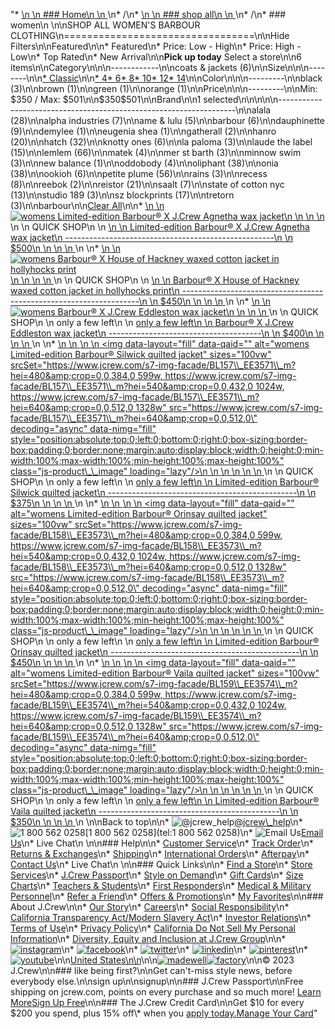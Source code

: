 "*   [\n    \n    ### Home\n    \n    ](/)\n*   /\n*   [\n    \n    ### shop all\n    \n    ](/all)\n*   /\n*   ### women\n    \n\nSHOP ALL WOMEN'S BARBOUR CLOTHING\n=================================\n\nHide Filters\n\nFeatured\n\n*   Featured\n*   Price: Low - High\n*   Price: High - Low\n*   Top Rated\n*   New Arrival\n\n**Pick up today** Select a store\n\n6 items\n\nCategory\n\n\n------------\n\n[](/all/womens/categories/clothing?sub-categories=womens-shopall-coatsAndJackets&brand=BARBOUR&crawl=no)coats & jackets (6)\n\nSize\n\n\n--------\n\n[*   Classic](/all/womens/categories/clothing?brand=BARBOUR&crawl=no&fit=Classic)\n\n[*   4](/all/womens/categories/clothing?brand=BARBOUR&crawl=no&size=4)[*   6](/all/womens/categories/clothing?brand=BARBOUR&crawl=no&size=6)[*   8](/all/womens/categories/clothing?brand=BARBOUR&crawl=no&size=8)[*   10](/all/womens/categories/clothing?brand=BARBOUR&crawl=no&size=10)[*   12](/all/womens/categories/clothing?brand=BARBOUR&crawl=no&size=12)[*   14](/all/womens/categories/clothing?brand=BARBOUR&crawl=no&size=14)\n\nColor\n\n\n---------\n\n[](/all/womens/categories/clothing?brand=BARBOUR&crawl=no&l_color=root-black)black (3)\n\n[](/all/womens/categories/clothing?brand=BARBOUR&crawl=no&l_color=root-brown)brown (1)\n\n[](/all/womens/categories/clothing?brand=BARBOUR&crawl=no&l_color=root-green)green (1)\n\n[](/all/womens/categories/clothing?brand=BARBOUR&crawl=no&l_color=root-orange)orange (1)\n\nPrice\n\n\n---------\n\nMin: $350 / Max: $501\n\n$350$501\n\nBrand\n\n1 selected[](/all/womens/categories/clothing?crawl=no)\n\n\n\n\n-------------------------------------------------------------------\n\n[](/all/womens/categories/clothing?brand=ALALA,BARBOUR&crawl=no)alala (28)\n\n[](/all/womens/categories/clothing?brand=ALPHA%20INDUSTRIES,BARBOUR&crawl=no)alpha industries (7)\n\n[](/all/womens/categories/clothing?brand=AME%20%26%20LULU,BARBOUR&crawl=no)ame & lulu (5)\n\n[](/all/womens/categories/clothing?crawl=no)barbour (6)\n\n[](/all/womens/categories/clothing?brand=BARBOUR,DAUPHINETTE&crawl=no)dauphinette (9)\n\n[](/all/womens/categories/clothing?brand=BARBOUR,DEMYLEE&crawl=no)demylee (1)\n\n[](/all/womens/categories/clothing?brand=BARBOUR,EUGENIA%20SHEA&crawl=no)eugenia shea (1)\n\n[](/all/womens/categories/clothing?brand=BARBOUR,GATHERALL&crawl=no)gatherall (2)\n\n[](/all/womens/categories/clothing?brand=BARBOUR,HANRO&crawl=no)hanro (20)\n\n[](/all/womens/categories/clothing?brand=BARBOUR,HATCH&crawl=no)hatch (32)\n\n[](/all/womens/categories/clothing?brand=BARBOUR,KNOTTY%20ONES&crawl=no)knotty ones (6)\n\n[](/all/womens/categories/clothing?brand=BARBOUR,LA%20PALOMA&crawl=no)la paloma (3)\n\n[](/all/womens/categories/clothing?brand=BARBOUR,LAUDE%20THE%20LABEL&crawl=no)laude the label (15)\n\n[](/all/womens/categories/clothing?brand=BARBOUR,LEMLEM&crawl=no)lemlem (66)\n\n[](/all/womens/categories/clothing?brand=BARBOUR,MATEK&crawl=no)matek (4)\n\n[](/all/womens/categories/clothing?brand=BARBOUR,MER%20ST%20BARTH&crawl=no)mer st barth (3)\n\n[](/all/womens/categories/clothing?brand=BARBOUR,MINNOW%20SWIM&crawl=no)minnow swim (3)\n\n[](/all/womens/categories/clothing?brand=BARBOUR,NEW%20BALANCE&crawl=no)new balance (1)\n\n[](/all/womens/categories/clothing?brand=BARBOUR,ODDOBODY&crawl=no)oddobody (4)\n\n[](/all/womens/categories/clothing?brand=BARBOUR,OLIPHANT&crawl=no)oliphant (38)\n\n[](/all/womens/categories/clothing?brand=BARBOUR,ONIA&crawl=no)onia (38)\n\n[](/all/womens/categories/clothing?brand=BARBOUR,OOKIOH&crawl=no)ookioh (6)\n\n[](/all/womens/categories/clothing?brand=BARBOUR,PETITE%20PLUME&crawl=no)petite plume (56)\n\n[](/all/womens/categories/clothing?brand=BARBOUR,RAINS&crawl=no)rains (3)\n\n[](/all/womens/categories/clothing?brand=BARBOUR,RECESS&crawl=no)recess (8)\n\n[](/all/womens/categories/clothing?brand=BARBOUR,REEBOK&crawl=no)reebok (2)\n\n[](/all/womens/categories/clothing?brand=BARBOUR,REISTOR&crawl=no)reistor (21)\n\n[](/all/womens/categories/clothing?brand=BARBOUR,SAALT&crawl=no)saalt (7)\n\n[](/all/womens/categories/clothing?brand=BARBOUR,STATE%20OF%20COTTON%20NYC&crawl=no)state of cotton nyc (13)\n\n[](/all/womens/categories/clothing?brand=BARBOUR,STUDIO%20189&crawl=no)studio 189 (3)\n\n[](/all/womens/categories/clothing?brand=BARBOUR,SZ%20BLOCKPRINTS&crawl=no)sz blockprints (17)\n\n[](/all/womens/categories/clothing?brand=BARBOUR,TRETORN&crawl=no)tretorn (3)\n\nbarbour[](/all/womens/categories/clothing?crawl=no)\n\n[Clear All](/all/womens/categories/clothing?crawl=no)\n\n*   [\n    \n    ![womens Limited-edition Barbour&reg; X J.Crew Agnetha wax jacket](https://www.jcrew.com/s7-img-facade/BN422_EE3988_m?hei=640&crop=0,0,512,0)\n    \n    \n    \n    ](/p/womens/categories/clothing/coats-and-jackets/utility-jacket/limited-edition-barbourreg-x-jcrew-agnetha-wax-jacket/BN422?display=standard&fit=Classic&color_name=navy&colorProductCode=BN422)\n    \n    QUICK SHOP\n    \n    [\n    \n    Limited-edition Barbour® X J.Crew Agnetha wax jacket\n    ----------------------------------------------------\n    \n    $500\n    \n    \n    \n    ](/p/womens/categories/clothing/coats-and-jackets/utility-jacket/limited-edition-barbourreg-x-jcrew-agnetha-wax-jacket/BN422?display=standard&fit=Classic&color_name=navy&colorProductCode=BN422)\n    \n*   [\n    \n    ![womens Barbour&reg; X House of Hackney waxed cotton jacket in hollyhocks print](https://www.jcrew.com/s7-img-facade/BQ277_EE4354_m?hei=640&crop=0,0,512,0)\n    \n    \n    \n    ](/p/womens/categories/clothing/coats-and-jackets/utility-jacket/barbourreg-x-house-of-hackney-waxed-cotton-jacket-in-hollyhocks-print/BQ277?display=standard&fit=Classic&color_name=sand-hollyhocks-spring&colorProductCode=BQ277)\n    \n    QUICK SHOP\n    \n    [\n    \n    Barbour® X House of Hackney waxed cotton jacket in hollyhocks print\n    -------------------------------------------------------------------\n    \n    $450\n    \n    \n    \n    ](/p/womens/categories/clothing/coats-and-jackets/utility-jacket/barbourreg-x-house-of-hackney-waxed-cotton-jacket-in-hollyhocks-print/BQ277?display=standard&fit=Classic&color_name=sand-hollyhocks-spring&colorProductCode=BQ277)\n    \n*   [\n    \n    ![womens Barbour&reg; X J.Crew Eddleston wax jacket](https://www.jcrew.com/s7-img-facade/BQ276_EE4352_m?hei=640&crop=0,0,512,0)\n    \n    \n    \n    ](/p/womens/categories/clothing/coats-and-jackets/utility-jacket/barbourreg-x-jcrew-eddleston-wax-jacket/BQ276?display=standard&fit=Classic&color_name=archive-olive-ancient&colorProductCode=BQ276)\n    \n    QUICK SHOP\n    \n    only a few left\n    \n    [only a few left\n    \n    Barbour® X J.Crew Eddleston wax jacket\n    --------------------------------------\n    \n    $400\n    \n    \n    \n    ](/p/womens/categories/clothing/coats-and-jackets/utility-jacket/barbourreg-x-jcrew-eddleston-wax-jacket/BQ276?display=standard&fit=Classic&color_name=archive-olive-ancient&colorProductCode=BQ276)\n    \n*   [\n    \n    ![womens Limited-edition Barbour® Silwick quilted jacket](data:image/gif;base64,R0lGODlhAQABAIAAAAAAAP///yH5BAEAAAAALAAAAAABAAEAAAIBRAA7)\n    \n    <img data-layout=\"fill\" data-qaid=\"\" alt=\"womens Limited-edition Barbour® Silwick quilted jacket\" sizes=\"100vw\" srcSet=\"https://www.jcrew.com/s7-img-facade/BL157\\_EE3571\\_m?hei=480&amp;crop=0,0,384,0 599w, https://www.jcrew.com/s7-img-facade/BL157\\_EE3571\\_m?hei=540&amp;crop=0,0,432,0 1024w, https://www.jcrew.com/s7-img-facade/BL157\\_EE3571\\_m?hei=640&amp;crop=0,0,512,0 1328w\" src=\"https://www.jcrew.com/s7-img-facade/BL157\\_EE3571\\_m?hei=640&amp;crop=0,0,512,0\" decoding=\"async\" data-nimg=\"fill\" style=\"position:absolute;top:0;left:0;bottom:0;right:0;box-sizing:border-box;padding:0;border:none;margin:auto;display:block;width:0;height:0;min-width:100%;max-width:100%;min-height:100%;max-height:100%\" class=\"js-product\\_\\_image\" loading=\"lazy\"/>\n    \n    \n    \n    \n    \n    ](/p/womens/categories/clothing/coats-and-jackets/quilted-and-puffer/limited-edition-barbour-silwick-quilted-jacket/BL157?display=standard&fit=Classic&color_name=sage/ancient&colorProductCode=BL157)\n    \n    QUICK SHOP\n    \n    only a few left\n    \n    [only a few left\n    \n    Limited-edition Barbour® Silwick quilted jacket\n    -----------------------------------------------\n    \n    $375\n    \n    \n    \n    ](/p/womens/categories/clothing/coats-and-jackets/quilted-and-puffer/limited-edition-barbour-silwick-quilted-jacket/BL157?display=standard&fit=Classic&color_name=sage/ancient&colorProductCode=BL157)\n    \n*   [\n    \n    ![womens Limited-edition Barbour® Orinsay quilted jacket](data:image/gif;base64,R0lGODlhAQABAIAAAAAAAP///yH5BAEAAAAALAAAAAABAAEAAAIBRAA7)\n    \n    <img data-layout=\"fill\" data-qaid=\"\" alt=\"womens Limited-edition Barbour® Orinsay quilted jacket\" sizes=\"100vw\" srcSet=\"https://www.jcrew.com/s7-img-facade/BL158\\_EE3573\\_m?hei=480&amp;crop=0,0,384,0 599w, https://www.jcrew.com/s7-img-facade/BL158\\_EE3573\\_m?hei=540&amp;crop=0,0,432,0 1024w, https://www.jcrew.com/s7-img-facade/BL158\\_EE3573\\_m?hei=640&amp;crop=0,0,512,0 1328w\" src=\"https://www.jcrew.com/s7-img-facade/BL158\\_EE3573\\_m?hei=640&amp;crop=0,0,512,0\" decoding=\"async\" data-nimg=\"fill\" style=\"position:absolute;top:0;left:0;bottom:0;right:0;box-sizing:border-box;padding:0;border:none;margin:auto;display:block;width:0;height:0;min-width:100%;max-width:100%;min-height:100%;max-height:100%\" class=\"js-product\\_\\_image\" loading=\"lazy\"/>\n    \n    \n    \n    \n    \n    ](/p/womens/categories/clothing/coats-and-jackets/quilted-and-puffer/limited-edition-barbour-orinsay-quilted-jacket/BL158?display=standard&fit=Classic&color_name=maple/dress&colorProductCode=BL158)\n    \n    QUICK SHOP\n    \n    only a few left\n    \n    [only a few left\n    \n    Limited-edition Barbour® Orinsay quilted jacket\n    -----------------------------------------------\n    \n    $450\n    \n    \n    \n    ](/p/womens/categories/clothing/coats-and-jackets/quilted-and-puffer/limited-edition-barbour-orinsay-quilted-jacket/BL158?display=standard&fit=Classic&color_name=maple/dress&colorProductCode=BL158)\n    \n*   [\n    \n    ![womens Limited-edition Barbour® Vaila quilted jacket](data:image/gif;base64,R0lGODlhAQABAIAAAAAAAP///yH5BAEAAAAALAAAAAABAAEAAAIBRAA7)\n    \n    <img data-layout=\"fill\" data-qaid=\"\" alt=\"womens Limited-edition Barbour® Vaila quilted jacket\" sizes=\"100vw\" srcSet=\"https://www.jcrew.com/s7-img-facade/BL159\\_EE3574\\_m?hei=480&amp;crop=0,0,384,0 599w, https://www.jcrew.com/s7-img-facade/BL159\\_EE3574\\_m?hei=540&amp;crop=0,0,432,0 1024w, https://www.jcrew.com/s7-img-facade/BL159\\_EE3574\\_m?hei=640&amp;crop=0,0,512,0 1328w\" src=\"https://www.jcrew.com/s7-img-facade/BL159\\_EE3574\\_m?hei=640&amp;crop=0,0,512,0\" decoding=\"async\" data-nimg=\"fill\" style=\"position:absolute;top:0;left:0;bottom:0;right:0;box-sizing:border-box;padding:0;border:none;margin:auto;display:block;width:0;height:0;min-width:100%;max-width:100%;min-height:100%;max-height:100%\" class=\"js-product\\_\\_image\" loading=\"lazy\"/>\n    \n    \n    \n    \n    \n    ](/p/womens/categories/clothing/coats-and-jackets/utility-jacket/limited-edition-barbour-vaila-quilted-jacket/BL159?display=standard&fit=Classic&color_name=black/ancient&colorProductCode=BL159)\n    \n    QUICK SHOP\n    \n    only a few left\n    \n    [only a few left\n    \n    Limited-edition Barbour® Vaila quilted jacket\n    ---------------------------------------------\n    \n    $350\n    \n    \n    \n    ](/p/womens/categories/clothing/coats-and-jackets/utility-jacket/limited-edition-barbour-vaila-quilted-jacket/BL159?display=standard&fit=Classic&color_name=black/ancient&colorProductCode=BL159)\n    \n\nBack to top\n\n*   ![@jcrew_help](/next-static/images/sidecar-modules/footer/twitter-2.svg)[@jcrew\\_help](https://twitter.com/jcrew_help)\n*   ![1 800 562 0258](/next-static/images/sidecar-modules/footer/phone-2.svg)[1 800 562 0258](tel:1 800 562 0258)\n*   ![Email Us](/next-static/images/sidecar-modules/footer/email.svg)[Email Us](mailto:help@jcrew.com)\n*   Live Chat\n    \n\n### Help\n\n*   [Customer Service](/help/customer-service)\n*   [Track Order](/help/order-status)\n*   [Returns & Exchanges](/help/returns-exchanges)\n*   [Shipping](/help/shipping-handling)\n*   [International Orders](/help/international-orders)\n*   [Afterpay](/afterpay-faq)\n*   [Contact Us](/help/contact-us)\n*   Live Chat\n    \n\n### Quick Links\n\n*   [Find a Store](https://stores.jcrew.com/search)\n*   [Store Services](/s/store-services)\n*   [J.Crew Passport](/s/rewards)\n*   [Style on Demand](/s/style-on-demand)\n*   [Gift Cards](/help/gift-card)\n*   [Size Charts](/r/size-charts)\n*   [Teachers & Students](/s/teacher-student-discount)\n*   [First Responders](/s/military-medical-first-responder-discount)\n*   [Medical & Military Personnel](/s/military-medical-first-responder-discount)\n*   [Refer a Friend](/share)\n*   [Offers & Promotions](/best-deals)\n*   [My Favorites](/favorites)\n\n### About J.Crew\n\n*   [Our Story](/s/aboutus)\n*   [Careers](https://jobs.jcrew.com)\n*   [Social Responsibility](/s/corporate-responsibility)\n*   [California Transparency Act/Modern Slavery Act](/s/CSR-california-transparency-act)\n*   [Investor Relations](https://investors.jcrew.com)\n*   [Terms of Use](/help/terms-of-use)\n*   [Privacy Policy](/help/privacy-policy)\n*   [California Do Not Sell My Personal Information](https://jcrew.clarip.com/dsr/create?brand=jcrew&type=3)\n*   [Diversity, Equity and Inclusion at J.Crew Group](/s/diversity-equity-inclusion)\n\n*   [![instagram](/next-static/images/sidecar-modules/footer/instagram-2.svg)](http://instagram.com/jcrew)\n*   [![facebook](/next-static/images/sidecar-modules/footer/facebook-2.svg)](https://www.facebook.com/jcrew)\n*   [![twitter](/next-static/images/sidecar-modules/footer/twitter-2.svg)](https://twitter.com/jcrew)\n*   [![linkedin](/next-static/images/sidecar-modules/footer/linkedin.svg)](https://www.linkedin.com/company/j-crew)\n*   [![pinterest](/next-static/images/sidecar-modules/footer/pinterest-2.svg)](http://pinterest.com/jcrew/)\n*   [![youtube](/next-static/images/sidecar-modules/footer/youtube-2.svg)](http://www.youtube.com/user/jcrewinsider)\n\n[United States\n\n](/r/context-chooser)\n\n[![madewell](/next-static/images/sidecar-modules/footer/madewell.svg)](https://www.madewell.com)[![factory](/next-static/images/sidecar-modules/navigation/jcrew-factory-logo-black.svg)](https://factory.jcrew.com)\n\n© 2023 J.Crew\n\n### like being first?\n\nGet can't-miss style news, before everybody else.\n\nsign up\n\nsignup\n\n### J.Crew Passport\n\nFree shipping on jcrew.com, points on every purchase and so much more! [Learn More](/s/rewards)[Sign Up Free](/?register=true)\n\n### The J.Crew Credit Card\n\nGet $10 for every $200 you spend, plus 15% off\\* when you [apply today.](/s/credit-card)[Manage Your Card](https://d.comenity.net/jcrew/)"